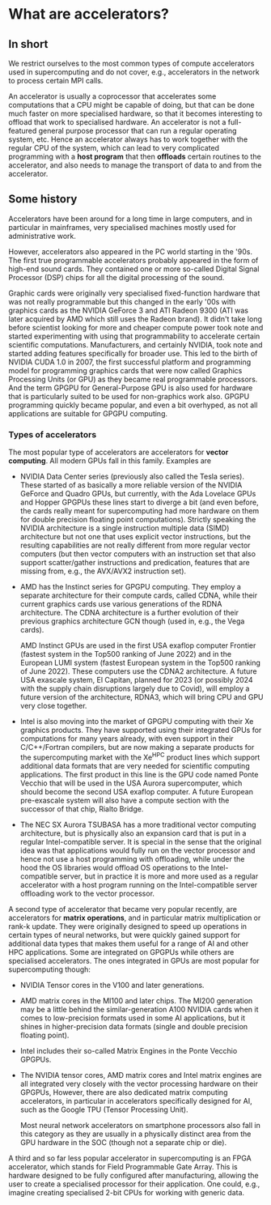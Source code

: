 # What are accelerators?

## In short 

We restrict ourselves to the most common types of compute accelerators used in 
supercomputing and do not cover, e.g., accelerators in the network to process
certain MPI calls.

An accelerator is usually a coprocessor that accelerates some computations that 
a CPU might be capable of doing, but that can be done much faster on more specialised
hardware, so that it becomes interesting to offload that work to specialised hardware. 
An accelerator is not a full-featured general purpose processor that can run a regular 
operating system, etc. Hence an accelerator always has to work together with the regular
CPU of the system, which can lead to very complicated programming with a **host program**
that then **offloads** certain routines to the accelerator, and also needs to manage the
transport of data to and from the accelerator.


## Some history

Accelerators have been around for a long time in large computers, and in particular in
mainframes, very specialised machines mostly used for administrative work.

However, accelerators also appeared in the PC world starting in the '90s. 
The first true programmable accelerators probably appeared in the form of high-end sound cards. 
They contained one or more so-called Digital Signal Processor (DSP) chips for all
the digital processing of the sound. 

Graphic cards were originally very specialised fixed-function hardware that was not
really programmable but this changed in the early '00s with graphics cards as the
NVIDIA GeForce 3 and ATI Radeon 9300 (ATI was later acquired by AMD which still uses the
Radeon brand). It didn't take long before scientist looking for more and cheaper compute
power took note and started experimenting with using that programmability to accelerate
certain scientific computations. Manufacturers, and certainly NVIDIA, took note and started
adding features specifically for broader use. This led to the birth of NVIDIA CUDA 1.0 in 
2007, the first successful platform and programming model for programming graphics cards that
were now called Graphics Processing Units (or GPU) as they became real programmable processors.
And the term GPGPU for General-Purpose GPU is also used for hardware that is particularly
suited to be used for non-graphics work also. GPGPU programming quickly became popular,
and even a bit overhyped, as not all applications are suitable for GPGPU computing.


### Types of accelerators

The most popular type of accelerators are accelerators for **vector computing**. All modern
GPUs fall in this family. Examples are

-   NVIDIA Data Center series (previously also called the Tesla series). These started of as basically
    a more reliable version of the NVIDIA GeForce and Quadro GPUs, but currently, with the Ada Lovelace
    GPUs and Hopper GPGPUs these lines start to diverge a bit (and even before, the cards really meant
    for supercomputing had more hardware on them for double precision floating point computations).
    Strictly speaking the NVIDIA architecture is a single instruction multiple data (SIMD) architecture
    but not one that uses explicit vector instructions, but the resulting capabilities are not really 
    different from more regular vector computers (but then vector computers with an instruction set that
    also support scatter/gather instructions and predication, features that are missing from, e.g., 
    the AVX/AVX2 instruction set).

-   AMD has the Instinct series for GPGPU computing. They employ a separate architecture for their 
    compute cards, called CDNA, while their current graphics cards use various generations of the RDNA
    architecture. The CDNA architecture is a further evolution of their previous graphics architecture
    GCN though (used in, e.g., the Vega cards).

    AMD Instinct GPUs are used in the first USA exaflop computer Frontier (fastest system in the Top500
    ranking of June 2022) and in the European LUMI system (fastest European system in the Top500 ranking
    of June 2022). These computers use the CDNA2 architecture. A future USA exascale system, El Capitan, 
    planned for 2023 (or possibly 2024 with the supply chain disruptions largely due to Covid), will
    employ a future version of the architecture, RDNA3, which will bring CPU and GPU very close together.

-   Intel is also moving into the market of GPGPU computing with their Xe graphics products. They
    have supported using their integrated GPUs for computations for many years already, with even support
    in their C/C++/Fortran compilers, but are now making a separate products for the supercomputing market
    with the Xe<sup>HPC</sup> product lines which support additional data formats that are very needed for
    scientific computing applications. The first product in this line is the GPU code named Ponte Vecchio that
    will be used in the USA Aurora supercomputer, which should become the second USA exaflop computer.
    A future European pre-exascale system will also have a compute section with the successor of that 
    chip, Rialto Bridge.

-   The NEC SX Aurora TSUBASA has a more traditional vector computing architecture, but is physically also
    an expansion card that is put in a regular Intel-compatible server. It is special in the sense that the
    original idea was that applications would fully run on the vector processor and hence not use a host 
    programming with offloading, while under the hood the OS libraries would offload OS operations to the
    Intel-compatible server, but in practice it is more and more used as a regular accelerator with a 
    host program running on the Intel-compatible server offloading work to the vector processor.

A second type of accelerator that became very popular recently, are accelerators for **matrix operations**,
and in particular matrix multiplication or rank-k update. They were originally designed to speed up operations
in certain types of neural networks, but were quickly gained support for additional data types that makes them
useful for a range of AI and other HPC applications. Some are integrated on GPGPUs while others are specialised
accelerators. The ones integrated in GPUs are most popular for supercomputing though:

-   NVIDIA Tensor cores in the V100 and later generations.

-   AMD matrix cores in the MI100 and later chips. The MI200 generation may be a little behind
    the similar-generation A100 NVIDIA cards when it comes to low-precision formats used in some
    AI applications, but it shines in higher-precision data formats (single and double precision
    floating point).

-   Intel includes their so-called Matrix Engines in the Ponte Vecchio GPGPUs.

-   The NVIDIA tensor cores, AMD matrix cores and Intel matrix engines are all integrated very closely with
    the vector processing hardware on their GPGPUs, However, there are also dedicated matrix computing accelerators,
    in particular in accelerators specifically designed for AI, such as the Google TPU (Tensor Processing Unit).

    Most neural network accelerators on smartphone processors also fall in this category as they are usually
    in a physically distinct area from the GPU hardware in the SOC (though not a separate chip or die).

A third and so far less popular accelerator in supercomputing is an FPGA accelerator, which stands for
Field Programmable Gate Array. This is hardware designed to be fully configured after manufacturing,
allowing the user to create a specialised processor for their application. One could, e.g., imagine creating
specialised 2-bit CPUs for working with generic data. 
